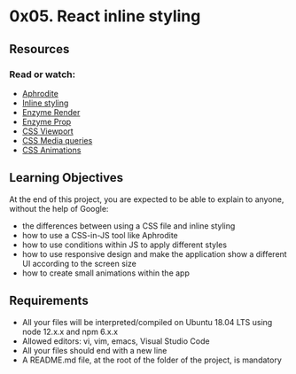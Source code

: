 # 0x05. React inline styling

## Resources

### Read or watch:

- [Aphrodite](https://intranet.hbtn.io/rltoken/QXlvi2PsWUQpEfhhqTGcAw)
- [Inline styling](https://intranet.hbtn.io/rltoken/yYqY0lZLc3KmAm5MV_MdDw)
- [Enzyme Render](https://intranet.hbtn.io/rltoken/k7feyV9bL8NrNRK_5rNi1g)
- [Enzyme Prop](https://intranet.hbtn.io/rltoken/yueQrkqySHKZhHWi9Myk9g)
- [CSS Viewport](https://intranet.hbtn.io/rltoken/1C41qQn9OTYCT9DoR871fg)
- [CSS Media queries](https://intranet.hbtn.io/rltoken/2-7F2wNcG7sZWzVR_M6iBw)
- [CSS Animations](https://intranet.hbtn.io/rltoken/Pzvyl9EJyrWkreFvMArwCg)

## Learning Objectives

At the end of this project, you are expected to be able to explain to anyone, without the help of Google:

- the differences between using a CSS file and inline styling
- how to use a CSS-in-JS tool like Aphrodite
- how to use conditions within JS to apply different styles
- how to use responsive design and make the application show a different UI according to the screen size
- how to create small animations within the app

## Requirements

- All your files will be interpreted/compiled on Ubuntu 18.04 LTS using node 12.x.x and npm 6.x.x
- Allowed editors: vi, vim, emacs, Visual Studio Code
- All your files should end with a new line
- A README.md file, at the root of the folder of the project, is mandatory

